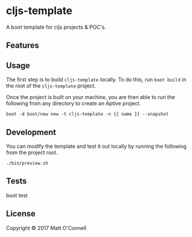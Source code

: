 # cljs-template

A boot template for cljs projects & POC's.

## Features

## Usage

The first step is to build `cljs-template` locally. To do this, run `boot build` in the root of the `cljs-template` project.

Once the project is built on your machine, you are then able to run the following from any directory to create an Aptive project.

`boot -d boot/new new -t cljs-template -n {{ name }} --snapshot`

## Development

You can modify the template and test it out locally by running the following from the project root.

`./bin/preview.sh`

## Tests

boot test

## License

Copyright © 2017 Matt O'Connell
